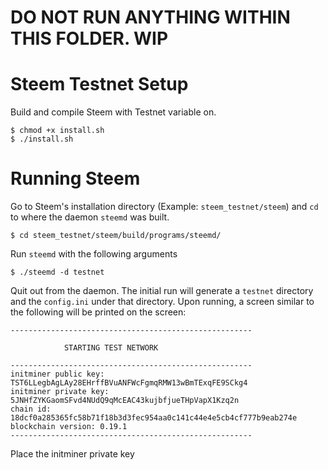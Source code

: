 # DO NOT RUN ANYTHING WITHIN THIS FOLDER. WIP

# Steem Testnet Setup

Build and compile Steem with Testnet variable on.
    
    $ chmod +x install.sh
    $ ./install.sh

# Running Steem

Go to Steem's installation directory  (Example: `steem_testnet/steem`) and `cd` to where the daemon `steemd` was built.

    $ cd steem_testnet/steem/build/programs/steemd/

Run `steemd` with the following arguments
    
    $ ./steemd -d testnet

Quit out from the daemon. The initial run will generate a `testnet` directory and the `config.ini` under that directory. Upon running, a screen similar to the following will be printed on the screen:

    ------------------------------------------------------

                STARTING TEST NETWORK

    ------------------------------------------------------
    initminer public key: TST6LLegbAgLAy28EHrffBVuANFWcFgmqRMW13wBmTExqFE9SCkg4
    initminer private key: 5JNHfZYKGaomSFvd4NUdQ9qMcEAC43kujbfjueTHpVapX1Kzq2n
    chain id: 18dcf0a285365fc58b71f18b3d3fec954aa0c141c44e4e5cb4cf777b9eab274e
    blockchain version: 0.19.1
    ------------------------------------------------------

Place the initminer private key 
